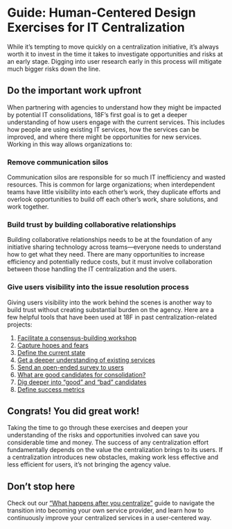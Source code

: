 # Guide: Human-Centered Design Exercises for IT Centralization

While it’s tempting to move quickly on a centralization initiative, it’s always worth it to invest in the time it takes to investigate opportunities and risks at an early stage. Digging into user research early in this process will mitigate much bigger risks down the line. 

## Do the important work upfront 

When partnering with agencies to understand how they might be impacted by potential IT consolidations, 18F’s first goal is to get a deeper understanding of how users engage with the current services. This includes how people are using existing IT services, how the services can be improved, and where there might be opportunities for new services. Working in this way allows organizations to: 

### Remove communication silos 
Communication silos are responsible for so much IT inefficiency and wasted resources. This is common for large organizations; when interdependent teams have little visibility into each other’s work, they duplicate efforts and overlook opportunities to build off each other’s work, share solutions, and work together. 

### Build trust by building collaborative relationships 
Building collaborative relationships needs to be at the foundation of any initiative sharing technology across teams—everyone needs to understand how to get what they need. There are many opportunities to increase efficiency and potentially reduce costs, but it must involve collaboration between those handling the IT centralization and the users. 

### Give users visibility into the issue resolution process
Giving users visibility into the work behind the scenes is another way to build trust without creating substantial burden on the agency. Here are a few helpful tools that have been used at 18F in past centralization-related projects: 

1. [Facilitate a consensus-building workshop](https://github.com/18F/HCD_for_IT_Centralization/blob/master/consensus-building-workshop.md)
2. [Capture hopes and fears](https://github.com/18F/HCD_for_IT_Centralization/blob/master/hopes_and_fears.md) 
3. [Define the current state](https://github.com/18F/HCD_for_IT_Centralization/blob/master/define_current_state.md)
4. [Get a deeper understanding of existing services](https://github.com/18F/HCD_for_IT_Centralization/blob/master/get-deeper-understanding-existing-services.md)
5. [Send an open-ended survey to users](https://github.com/18F/HCD_for_IT_Centralization/blob/master/send-survey-to-users.md)
6. [What are good candidates for consolidation?](https://github.com/18F/HCD_for_IT_Centralization/blob/master/what-are-good-candidates-for-consolidation.md)
7. [Dig deeper into “good” and “bad” candidates](https://github.com/18F/HCD_for_IT_Centralization/blob/master/dig-deeper-good-bad-candidates.md)
8. [Define success metrics](https://github.com/18F/HCD_for_IT_Centralization/blob/master/define-success-metrics.md)

## Congrats! You did great work!
Taking the time to go through these exercises and deepen your understanding of the risks and opportunities involved can save you considerable time and money. The success of any centralization effort fundamentally depends on the value the centralization brings to its users. If a centralization introduces new obstacles, making work less effective and less efficient for users, it’s not bringing the agency value. 

## Don’t stop here
Check out our [“What happens after you centralize”](https://github.com/18F/HCD_for_IT_Centralization/blob/master/what_happens_after_you_centralize.md) guide to navigate the transition into becoming your own service provider, and learn how to continuously improve your centralized services in a user-centered way. 
